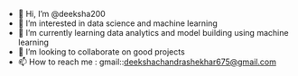 - 👋 Hi, I’m @deeksha200
- 👀 I’m interested in data science and machine learning
- 🌱 I’m currently learning data analytics and model building using machine learning
- 💞️ I’m looking to collaborate on good projects 
- 📫 How to reach me : gmail::deekshachandrashekhar675@gmail.com

